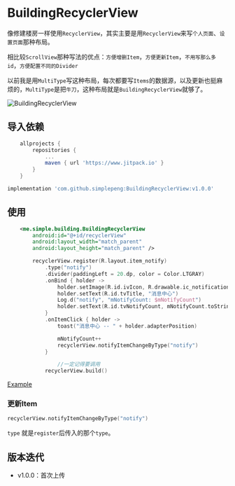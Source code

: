 # BuildingRecyclerView

像修建楼房一样使用`RecyclerView`，其实主要是用`RecyclerView`来写`个人页面`、`设置页面`那种布局。

相比较`ScrollView`那种写法的优点：`方便增删Item`，`方便更新Item`，`不用写那么多id`，`方便配置不同的Divider`

以前我是用`MultiType`写这种布局，每次都要写`Items`的数据源，以及更新也挺麻烦的，`MultiType`是把`牛刀`，这种布局就是`BuildingRecyclerView`就够了。

![BuildingRecyclerView](https://i.loli.net/2020/09/14/FRy2GhTku7DPglr.png)

## 导入依赖

```groovy
	allprojects {
		repositories {
			...
			maven { url 'https://www.jitpack.io' }
		}
	}
```

```groovy
implementation 'com.github.simplepeng:BuildingRecyclerView:v1.0.0'
```

## 使用

```xml
    <me.simple.building.BuildingRecyclerView
        android:id="@+id/recyclerView"
        android:layout_width="match_parent"
        android:layout_height="match_parent" />
```

```kotlin
        recyclerView.register(R.layout.item_notify)
            .type("notify")
            .divider(paddingLeft = 20.dp, color = Color.LTGRAY)
            .onBind { holder ->
                holder.setImage(R.id.ivIcon, R.drawable.ic_notification)
                holder.setText(R.id.tvTitle, "消息中心")
                Log.d("notify", "mNotifyCount: $mNotifyCount")
                holder.setText(R.id.tvNotifyCount, mNotifyCount.toString())
            }
            .onItemClick { holder ->
                toast("消息中心 -- " + holder.adapterPosition)

                mNotifyCount++
                recyclerView.notifyItemChangeByType("notify")
            }

				//一定记得要调用
			recyclerView.build()
```

[Example](https://github.com/simplepeng/BuildingRecyclerView/blob/master/app/src/main/java/demo/building/MainActivity.kt)

### 更新Item

```kotlin
recyclerView.notifyItemChangeByType("notify")
```

`type`	就是`register`后传入的那个`type`。

## 版本迭代

* v1.0.0：首次上传